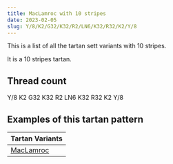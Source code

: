 ```yaml
---
title: MacLamroc with 10 stripes
date: 2023-02-05
slug: Y/8/K2/G32/K32/R2/LN6/K32/R32/K2/Y/8
---
```

This is a list of all the tartan sett variants with 10 stripes.

It is a 10 stripes tartan.


## Thread count
Y/8 K2 G32 K32 R2 LN6 K32 R32 K2 Y/8

## Examples of this tartan pattern

| Tartan Variants |
|---------------|
| [MacLamroc](/variants/y/8/k2/g32/k32/r2/ln6/k32/r32/k2/y/8-g008000-k000000-lne0e0e0-rc00000-yf0c000)||
